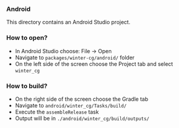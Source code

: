 ### Android

This directory contains an Android Studio project.

### How to open?
* In Android Studio choose: File -> Open
* Navigate to `packages/winter-cg/android/` folder
* On the left side of the screen choose the Project tab and select `winter_cg`

### How to build?
* On the right side of the screen choose the Gradle tab
* Navigate to `android/winter_cg/Tasks/build/`
* Execute the `assembleRelease` task
* Output will be in `./android/winter_cg/build/outputs/`
